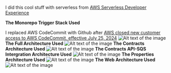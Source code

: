 I did this cool stuff with serverless from [AWS Serverless Developer Experience](https://catalog.workshops.aws/serverless-developer-experience/en-US/introduction)

**The Monorepo Trigger Stack Used**

I replaced AWS CodeCommit with Github after [AWS closed new customer access to AWS CodeCommit, effective July 25, 2024](https://aws.amazon.com/blogs/devops/how-to-migrate-your-aws-codecommit-repository-to-another-git-provider/)
![Alt text of the image](https://static.us-east-1.prod.workshops.aws/public/53880fb1-61c1-4bc1-80ee-122b0a94032f/static/images/monorepo-trigger-stack.png)
**The Full Architecture Used**
![Alt text of the image](https://static.us-east-1.prod.workshops.aws/public/53880fb1-61c1-4bc1-80ee-122b0a94032f/static/images/architecture.png)
**The Contracts Architecture Used**
![Alt text of the image](https://static.us-east-1.prod.workshops.aws/public/53880fb1-61c1-4bc1-80ee-122b0a94032f/static/images/architecture-contracts.png)
**The Contracts API-SQS Intergration Architecture Used**
![Alt text of the image](https://static.us-east-1.prod.workshops.aws/public/53880fb1-61c1-4bc1-80ee-122b0a94032f/static/images/contracts/api-sqs-integration.png)
**The Properties Architecture Used**
![Alt text of the image](https://static.us-east-1.prod.workshops.aws/public/53880fb1-61c1-4bc1-80ee-122b0a94032f/static/images/architecture-properties.png)
**The Web Architecture Used**
![Alt text of the image](https://static.us-east-1.prod.workshops.aws/public/53880fb1-61c1-4bc1-80ee-122b0a94032f/static/images/architecture-properties-web.png)
